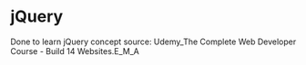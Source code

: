 # jQuery
Done to learn jQuery concept
source: Udemy_The Complete Web Developer Course - Build 14 Websites.E_M_A
